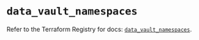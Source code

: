 # `data_vault_namespaces`

Refer to the Terraform Registry for docs: [`data_vault_namespaces`](https://registry.terraform.io/providers/hashicorp/vault/5.2.1/docs/data-sources/namespaces).

